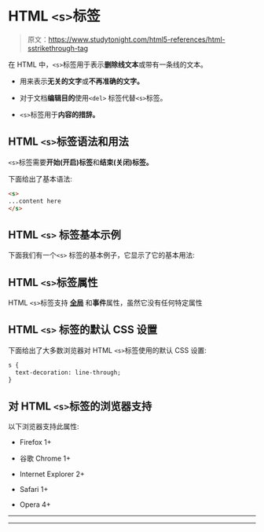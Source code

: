 # HTML `<s>`标签

> 原文：<https://www.studytonight.com/html5-references/html-sstrikethrough-tag>

在 HTML 中，`<s>`标签用于表示**删除线文本**或带有一条线的文本。

*   用来表示**无关的文字**或**不再准确的文字。**

*   对于文档**编辑目的**使用`<del>` 标签代替`<s>`标签。

*   `<s>`标签用于**内容的措辞。**

## HTML `<s>`标签语法和用法

`<s>`标签需要**开始(开启)标签**和**结束(关闭)标签。**

下面给出了基本语法:

```html
<s>
...content here
</s>
```

## HTML `<s>` 标签基本示例

下面我们有一个`<s>` 标签的基本例子，它显示了它的基本用法:

## HTML `<s>`标签属性

HTML `<s>`标签支持 [**全局**](https://www.studytonight.com/html-5-references/html5global-attributes) 和**事件**属性，虽然它没有任何特定属性

## HTML `<s>` 标签的默认 CSS 设置

下面给出了大多数浏览器对 HTML `<s>`标签使用的默认 CSS 设置:

```html
s {
  text-decoration: line-through;
}
```

## 对 HTML `<s>`标签的浏览器支持

以下浏览器支持此属性:

*   Firefox 1+

*   谷歌 Chrome 1+

*   Internet Explorer 2+

*   Safari 1+

*   Opera 4+

* * *

* * *